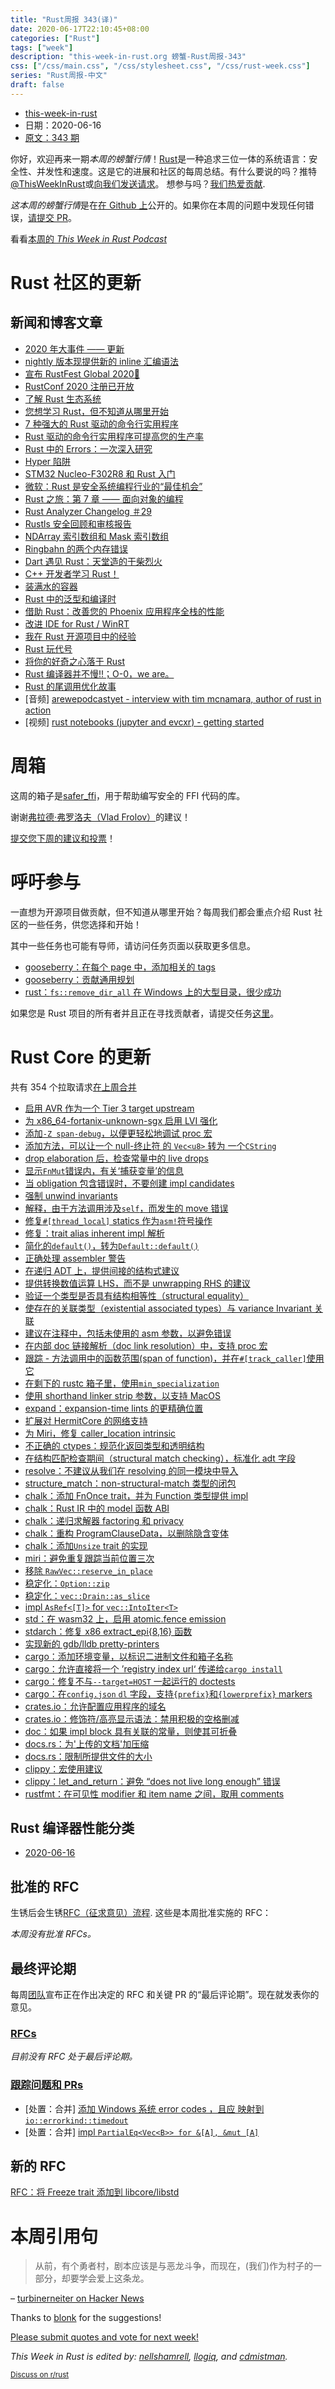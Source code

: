 ```yaml
---
title: "Rust周报 343(译)"
date: 2020-06-17T22:10:45+08:00
categories: ["Rust"]
tags: ["week"]
description: "this-week-in-rust.org 螃蟹-Rust周报-343"
css: ["/css/main.css", "/css/stylesheet.css", "/css/rust-week.css"]
series: "Rust周报-中文"
draft: false
---
```


- [this-week-in-rust](https://this-week-in-rust.org)
- 日期：2020-06-16
- [原文：343 期](https://this-week-in-rust.org/blog/2020/06/16/this-week-in-rust-343/)

你好，欢迎再来一期*本周的螃蟹行情*！[Rust](http://rust-lang.org)是一种追求三位一体的系统语言：安全性、并发性和速度。这是它的进展和社区的每周总结。有什么要说的吗？推特[@ThisWeekInRust](https://twitter.com/ThisWeekInRust)或[向我们发送请求](https://github.com/cmr/this-week-in-rust)。 想参与吗？[我们热爱贡献](https://github.com/rust-lang/rust/blob/master/CONTRIBUTING.md).

*这本周的螃蟹行情*是在[在 Github 上](https://github.com/cmr/this-week-in-rust)公开的。如果你在本周的问题中发现任何错误，[请提交 PR](https://github.com/cmr/this-week-in-rust/pulls)。

看看[本周的 _This Week in Rust Podcast_](https://rustacean-station.org/episode/018-twir-343/)

# Rust 社区的更新

## 新闻和博客文章

- [2020 年大事件 —— 更新](https://blog.rust-lang.org/2020/06/10/event-lineup-update.html)
- [nightly 版本现提供新的 inline 汇编语法](https://blog.rust-lang.org/inside-rust/2020/06/08/new-inline-asm.html)
- [宣布 RustFest Global 2020🎉](https://blog.rustfest.eu/announcing-rustfest-2020)
- [RustConf 2020 注册已开放](https://rustconf.com/)
- [了解 Rust 生态系统](https://joeprevite.com/rust-lang-ecosystem)
- [您想学习 Rust，但不知道从哪里开始](https://towardsdatascience.com/you-want-to-learn-rust-but-you-dont-know-where-to-start-fc826402d5ba)
- [7 种强大的 Rust 驱动的命令行实用程序](https://towardsdatascience.com/awesome-rust-powered-command-line-utilities-b5359c38692)
- [Rust 驱动的命令行实用程序可提高您的生产率](https://towardsdatascience.com/rust-powered-command-line-utilities-to-increase-your-productivity-eea03a4cf83a)
- [Rust 中的 Errors：一次深入研究](https://www.halcyon.hr/posts/error-handling-in-rust/)
- [Hyper 陷阱](https://vorner.github.io/2020/04/13/hyper-traps.html)
- [STM32 Nucleo-F302R8 和 Rust 入门](https://blue42.net/code/rust/examples/embedded/nucleo-f30248/getting-started/post/)
- [微软：Rust 是安全系统编程行业的“最佳机会”](https://thenewstack.io/microsoft-rust-is-the-industrys-best-chance-at-safe-systems-programming/)
- [Rust 之旅：第 7 章 —— 面向对象的编程](https://tourofrust.com/chapter_7_en.html)
- [Rust Analyzer Changelog ＃29](https://rust-analyzer.github.io/thisweek/2020/06/15/changelog-29.html)
- [Rustls 安全回顾和审核报告](https://github.com/ctz/rustls/blob/master/audit/TLS-01-report.pdf)
- [NDArray 索引数组和 Mask 索引数组](https://shahinrostami.com/posts/programming/rust-notebooks/ndarray-index-arrays-and-mask-index-arrays/)
- [Ringbahn 的两个内存错误](https://without.boats/blog/two-memory-bugs-from-ringbahn/)
- [Dart 遇见 Rust：天堂造的干柴烈火](https://dev.to/sunshine-chain/dart-meets-rust-a-match-made-in-heaven-9f5)
- [C++ 开发者学习 Rust！](https://dev.to/rhymu8354/c-developer-learning-rust-2oal)
- [装满水的容器](https://dev.to/steadbytes/container-with-most-water-3ige)
- [Rust 中的泛型和编译时](https://pingcap.com/blog/generics-and-compile-time-in-rust/)
- [借助 Rust：改善您的 Phoenix 应用程序全栈的性能](https://dev.to/scorsi/improve-the-performances-of-our-phoenix-app-with-rust-4d7a)
- [改进 IDE for Rust / WinRT ](https://kennykerr.ca/2020/06/09/improving-the-ide-for-rust-winrt/)
- [我在 Rust 开源项目中的经验](https://javednissar.ca/getting-involved-in-rust-open-source/)
- [Rust 玩代号](https://rolisz.ro/2020/06/10/playing-codenames-with-rust/)
- [将你的好奇之心落于 Rust ](https://tim.mcnamara.nz/post/621040767010504704/spend-your-novelty-budget-on-rust)
- [Rust 编译器并不慢!!；O-0，we are。](https://blog.kodewerx.org/2020/06/the-rust-compiler-isnt-slow-we-are.html)
- [Rust 的尾调用优化故事](https://dev.to/seanchen1991/the-story-of-tail-call-optimizations-in-rust-35hf)
- \[音频] [arewepodcastyet - interview with tim mcnamara, author of rust in action](https://soundcloud.com/arewepodcastyet/awpy-05-tim-mcnamara-timclicks)
- \[视频] [rust notebooks (jupyter and evcxr) - getting started](https://www.youtube.com/watch?v=SZKEzNL9als)

# 周箱

这周的箱子是[safer_ffi](https://github.com/getditto/safer_ffi)，用于帮助编写安全的 FFI 代码的库。

谢谢[弗拉德·弗罗洛夫（Vlad Frolov）](https://users.rust-lang.org/t/crate-of-the-week/2704/780)的建议！

[提交您下周的建议和投票][submit_crate]！

[submit_crate]: https://users.rust-lang.org/t/crate-of-the-week/2704

# 呼吁参与

一直想为开源项目做贡献，但不知道从哪里开始？每周我们都会重点介绍 Rust 社区的一些任务，供您选择和开始！

其中一些任务也可能有导师，请访问任务页面以获取更多信息。

- [gooseberry：在每个 page 中，添加相关的 tags](https://github.com/out-of-cheese-error/gooseberry/issues/3)
- [gooseberry：贡献通用规划](https://github.com/out-of-cheese-error/gooseberry/blob/master/CONTRIBUTING.md)
- [rust：`fs::remove_dir_all` 在 Windows 上的大型目录，很少成功](https://github.com/rust-lang/rust/issues/29497#issuecomment-573353391)

如果您是 Rust 项目的所有者并且正在寻找贡献者，请提交任务[这里][guidelines]。

[guidelines]: https://users.rust-lang.org/t/twir-call-for-participation/4821

# Rust Core 的更新

共有 354 个拉取请求[在上周合并][merged]

[merged]: https://github.com/search?q=is%3Apr+org%3Arust-lang+is%3Amerged+merged%3A2020-06-08..2020-06-15

- [启用 AVR 作为一个 Tier 3 target upstream](https://github.com/rust-lang/rust/pull/69478)
- [为 x86_64-fortanix-unknown-sgx 启用 LVI 强化](https://github.com/rust-lang/rust/pull/72655)
- [添加`-Z span-debug`，以便更轻松地调试 proc 宏](https://github.com/rust-lang/rust/pull/72799)
- [添加方法，可以让一个 null-终止符 的 `Vec<u8>` 转为 一个`CString`](https://github.com/rust-lang/rust/pull/73139)
- [drop elaboration 后，检查常量中的 live drops](https://github.com/rust-lang/rust/pull/71824)
- [显示`FnMut`错误内，有关‘捕获变量’的信息](https://github.com/rust-lang/rust/pull/72598)
- [当 obligation 包含错误时，不要创建 impl candidates](https://github.com/rust-lang/rust/pull/73005)
- [强制 unwind invariants](https://github.com/rust-lang/rust/pull/73133)
- [解释，由于方法调用涉及`self`，而发生的 move 错误](https://github.com/rust-lang/rust/pull/72389)
- [修复`#[thread_local]` statics 作为`asm!`符号操作](https://github.com/rust-lang/rust/pull/73033)
- [修复：trait alias inherent impl 解析](https://github.com/rust-lang/rust/pull/72556)
- [简化的`default()`，转为`Default::default()`](https://github.com/rust-lang/rust/pull/73001)
- [正确处理 assembler 警告](https://github.com/rust-lang/rust/pull/73169)
- [在递归 ADT 上，提供间接的结构式建议](https://github.com/rust-lang/rust/pull/72740)
- [提供转换数值运算 LHS，而不是 unwrapping RHS 的建议](https://github.com/rust-lang/rust/pull/73195)
- [验证一个类型是否具有结构相等性（structural equality）](https://github.com/rust-lang/rust/pull/73066)
- [使存在的关联类型（existential associated types）与 variance Invariant 关联](https://github.com/rust-lang/rust/pull/71896)
- [建议在注释中，包括未使用的 asm 参数，以避免错误](https://github.com/rust-lang/rust/pull/73230)
- [在内部 doc 链接解析（doc link resolution）中，支持 proc 宏](https://github.com/rust-lang/rust/pull/73183)
- [跟踪 - 方法调用中的函数范围(span of function)，并在`#[track_caller]`使用它](https://github.com/rust-lang/rust/pull/73182)
- [在剩下的 rustc 箱子里，使用`min_specialization`](https://github.com/rust-lang/rust/pull/72707)
- [使用 shorthand linker strip 参数，以支持 MacOS](https://github.com/rust-lang/rust/pull/73138)
- [expand：expansion-time lints 的更精确位置](https://github.com/rust-lang/rust/pull/73178)
- [扩展对 HermitCore 的网络支持](https://github.com/rust-lang/rust/pull/73331)
- [为 Miri，修复 caller_location intrinsic](https://github.com/rust-lang/rust/pull/73277)
- [不正确的 ctypes：规范化返回类型和透明结构](https://github.com/rust-lang/rust/pull/72890)
- [在结构匹配检查期间（structural match checking），标准化 adt 字段](https://github.com/rust-lang/rust/pull/72897)
- [resolve：不建议从我们在 resolving 的同一模块中导入](https://github.com/rust-lang/rust/pull/72789)
- [structure_match：non-structural-match 类型的闭包](https://github.com/rust-lang/rust/pull/73353)
- [chalk：添加 FnOnce trait，并为 Function 类型提供 impl](https://github.com/rust-lang/chalk/pull/494)
- [chalk：Rust IR 中的 model 函数 ABI](https://github.com/rust-lang/chalk/pull/481)
- [chalk：递归求解器 factoring 和 privacy](https://github.com/rust-lang/chalk/pull/513)
- [chalk：重构 ProgramClauseData，以删除隐含变体](https://github.com/rust-lang/chalk/pull/514)
- [chalk：添加`Unsize` trait 的实现](https://github.com/rust-lang/chalk/pull/427)
- [miri：避免重复跟踪当前位置三次](https://github.com/rust-lang/rust/pull/72879)
- [移除 `RawVec::reserve_in_place`](https://github.com/rust-lang/rust/pull/72417)
- [稳定化：`Option::zip`](https://github.com/rust-lang/rust/pull/72938)
- [稳定化：`vec::Drain::as_slice`](https://github.com/rust-lang/rust/pull/72584)
- [impl `AsRef<[T]>` for `vec::IntoIter<T>`](https://github.com/rust-lang/rust/pull/72583)
- [std：在 wasm32 上，启用 atomic.fence emission](https://github.com/rust-lang/rust/pull/73036)
- [stdarch：修复 x86 extract_epi{8,16} 函数](https://github.com/rust-lang/stdarch/pull/868)
- [实现新的 gdb/lldb pretty-printers](https://github.com/rust-lang/rust/pull/72357)
- [cargo：添加环境变量，以标识二进制文件和箱子名称](https://github.com/rust-lang/cargo/pull/8270)
- [cargo：允许直接将一个 ’registry index url‘ 传递给`cargo install`](https://github.com/rust-lang/cargo/pull/8344)
- [cargo：修复不与`--target=HOST` 一起运行的 doctests](https://github.com/rust-lang/cargo/pull/8358)
- [cargo：在`config.json` `dl` 字段，支持`{prefix}`和`{lowerprefix}` markers](https://github.com/rust-lang/cargo/pull/8267)
- [crates.io：允许配置应用程序的域名](https://github.com/rust-lang/crates.io/pull/2543)
- [crates.io：修饰符/高亮显示语法：禁用积极的空格删减](https://github.com/rust-lang/crates.io/pull/2564)
- [doc：如果 impl block 具有关联的常量，则使其可折叠](https://github.com/rust-lang/rust/pull/71842)
- [docs.rs：为'上传的文档'加压缩](https://github.com/rust-lang/docs.rs/pull/780)
- [docs.rs：限制所提供文件的大小](https://github.com/rust-lang/docs.rs/pull/834)
- [clippy：宏使用建议](https://github.com/rust-lang/rust-clippy/pull/5279)
- [clippy：let_and_return：避免 “does not live long enough” 错误](https://github.com/rust-lang/rust-clippy/pull/5680)
- [rustfmt：在可见性 modifier 和 item name 之间，取用 comments](https://github.com/rust-lang/rustfmt/pull/4239)

## Rust 编译器性能分类

- [2020-06-16](https://github.com/rust-lang/rustc-perf/blob/master/triage/2020.md#2020-06-16)

## 批准的 RFC

生锈后会生锈[RFC（征求意见）流程](https://github.com/rust-lang/rfcs#rust-rfcs). 这些是本周批准实施的 RFC：

_本周没有批准 RFCs。_

## 最终评论期

每周[团队](https://www.rust-lang.org/team.html)宣布正在作出决定的 RFC 和关键 PR 的“最后评论期”。现在就发表你的意见。

### [RFCs](https://github.com/rust-lang/rfcs/labels/final-comment-period)

_目前没有 RFC 处于最后评论期。_

### [跟踪问题和 PRs](https://github.com/rust-lang/rust/labels/final-comment-period)

- \[处置：合并] [添加 Windows 系统 error codes ，且应 映射到 `io::errorkind::timedout` ](https://github.com/rust-lang/rust/pull/71756)
- \[处置：合并] [impl `PartialEq<Vec<B>> for &[A], &mut [A]`](https://github.com/rust-lang/rust/pull/71660)

## 新的 RFC

[RFC：将 Freeze trait 添加到 libcore/libstd](https://github.com/rust-lang/rfcs/pull/2944)

# 本周引用句

> 从前，有个勇者村，剧本应该是与恶龙斗争，而现在，(我们)作为村子的一部分，却要学会爱上这条龙。

– [turbinerneiter on Hacker News](https://news.ycombinator.com/item?id=23437950)

Thanks to [blonk](https://users.rust-lang.org/t/twir-quote-of-the-week/328/892) for the suggestions!

[Please submit quotes and vote for next week!](https://users.rust-lang.org/t/twir-quote-of-the-week/328)

_This Week in Rust is edited by: [nellshamrell](https://github.com/nellshamrell), [llogiq](https://github.com/llogiq), and [cdmistman](https://github.com/cdmistman)._

<small>[Discuss on r/rust](https://www.reddit.com/r/rust/comments/hactqu/this_week_in_rust_343/)</small>
